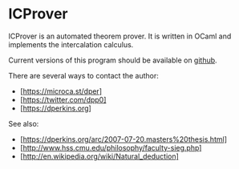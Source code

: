 ICProver
========

ICProver is an automated theorem prover.  It is written in OCaml and implements the intercalation calculus. 

Current versions of this program should be available on [github](https://github.com/dper/icprover).

There are several ways to contact the author:
* [https://microca.st/dper]
* [https://twitter.com/dpp0]
* [https://dperkins.org]

See also:
* [https://dperkins.org/arc/2007-07-20.masters%20thesis.html]
* [http://www.hss.cmu.edu/philosophy/faculty-sieg.php]
* [http://en.wikipedia.org/wiki/Natural_deduction]
